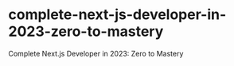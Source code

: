 # complete-next-js-developer-in-2023-zero-to-mastery
Complete Next.js Developer in 2023: Zero to Mastery
